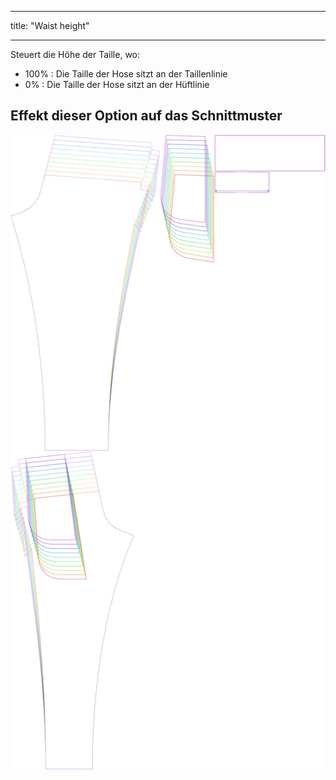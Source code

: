 - - -
title: "Waist height"
- - -

Steuert die Höhe der Taille, wo:

- 100% : Die Taille der Hose sitzt an der Taillenlinie
- 0% : Die Taille der Hose sitzt an der Hüftlinie

## Effekt dieser Option auf das Schnittmuster

![Dieses Bild zeigt den Effekt dieser Option, indem es mehrere Varianten überlagert, die einen anderen Wert für diese Option haben](paco_waistheight_sample.svg "Effect of this option on the pattern")
